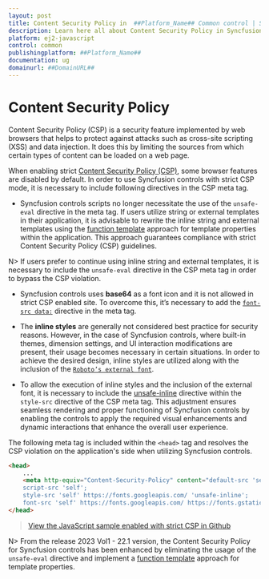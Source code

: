 ```yaml
---
layout: post
title: Content Security Policy in  ##Platform_Name## Common control | Syncfusion
description: Learn here all about Content Security Policy in Syncfusion  ##Platform_Name##  Common control of Syncfusion Essential JS 2 and more.
platform: ej2-javascript
control: common
publishingplatform: ##Platform_Name##
documentation: ug
domainurl: ##DomainURL##
---
```


# Content Security Policy

Content Security Policy (CSP) is a security feature implemented by web browsers that helps to protect against attacks such as cross-site scripting (XSS) and data injection. It does this by limiting the sources from which certain types of content can be loaded on a web page.

When enabling strict [Content Security Policy (CSP)](https://csp.withgoogle.com/docs/strict-csp.html), some browser features are disabled by default. In order to use Syncfusion controls with strict CSP mode, it is necessary to include following directives in the CSP meta tag.

* Syncfusion controls scripts no longer necessitate the use of the `unsafe-eval` directive in the meta tag. If users utilize string or external templates in their application, it is advisable to rewrite the inline string and external templates using the [function template](../template#function-template) approach for template properties within the application. This approach guarantees compliance with strict Content Security Policy (CSP) guidelines.

N> If users prefer to continue using inline string and external templates, it is necessary to include the `unsafe-eval` directive in the CSP meta tag in order to bypass the CSP violation.

* Syncfusion controls uses **base64** as a font icon and it is not allowed in strict CSP enabled site. To overcome this, it’s necessary to add the [`font-src data:`](https://developer.mozilla.org/en-US/docs/Web/HTTP/Headers/Content-Security-Policy/font-src) directive in the meta tag.

* The **inline styles** are generally not considered best practice for security reasons. However, in the case of Syncfusion controls, where built-in themes, dimension settings, and UI interaction modifications are present, their usage becomes necessary in certain situations. In order to achieve the desired design, inline styles are utilized along with the inclusion of the [`Roboto’s external font`](https://fonts.googleapis.com/css?family=Roboto:400,500).

* To allow the execution of inline styles and the inclusion of the external font, it is necessary to include the [unsafe-inline](https://developer.mozilla.org/en-US/docs/Web/HTTP/Headers/Content-Security-Policy/script-src#unsafe_inline_script) directive within the `style-src` directive of the CSP meta tag. This adjustment ensures seamless rendering and proper functioning of Syncfusion controls by enabling the controls to apply the required visual enhancements and dynamic interactions that enhance the overall user experience.

The following meta tag is included within the `<head>` tag and resolves the CSP violation on the application's side when utilizing Syncfusion controls.

```html
<head>
    ...
    <meta http-equiv="Content-Security-Policy" content="default-src 'self';
    script-src 'self';
    style-src 'self' https://fonts.googleapis.com/ 'unsafe-inline';
    font-src 'self' https://fonts.googleapis.com/ https://fonts.gstatic.com/ data: cdn.syncfusion.com 'unsafe-inline';" />
</head>
```

> [View the JavaScript sample enabled with strict CSP in Github](https://github.com/SyncfusionExamples/ej2-javascript-csp-example)

N> From the release 2023 Vol1 - 22.1 version, the Content Security Policy for Syncfusion controls has been enhanced by eliminating the usage of the `unsafe-eval` directive and implement a [function template](../template#function-template) approach for template properties.
